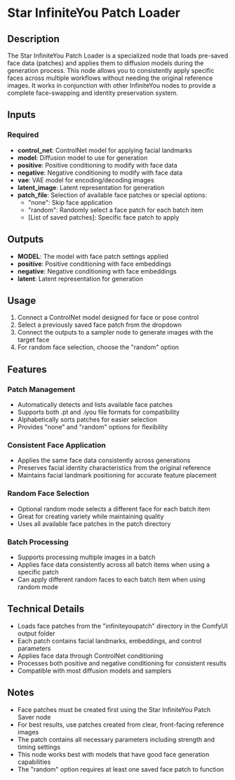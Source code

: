 # Star InfiniteYou Patch Loader

## Description
The Star InfiniteYou Patch Loader is a specialized node that loads pre-saved face data (patches) and applies them to diffusion models during the generation process. This node allows you to consistently apply specific faces across multiple workflows without needing the original reference images. It works in conjunction with other InfiniteYou nodes to provide a complete face-swapping and identity preservation system.

## Inputs

### Required
- **control_net**: ControlNet model for applying facial landmarks
- **model**: Diffusion model to use for generation
- **positive**: Positive conditioning to modify with face data
- **negative**: Negative conditioning to modify with face data
- **vae**: VAE model for encoding/decoding images
- **latent_image**: Latent representation for generation
- **patch_file**: Selection of available face patches or special options:
  - "none": Skip face application
  - "random": Randomly select a face patch for each batch item
  - [List of saved patches]: Specific face patch to apply

## Outputs
- **MODEL**: The model with face patch settings applied
- **positive**: Positive conditioning with face embeddings
- **negative**: Negative conditioning with face embeddings
- **latent**: Latent representation for generation

## Usage
1. Connect a ControlNet model designed for face or pose control
2. Select a previously saved face patch from the dropdown
3. Connect the outputs to a sampler node to generate images with the target face
4. For random face selection, choose the "random" option

## Features

### Patch Management
- Automatically detects and lists available face patches
- Supports both .pt and .iyou file formats for compatibility
- Alphabetically sorts patches for easier selection
- Provides "none" and "random" options for flexibility

### Consistent Face Application
- Applies the same face data consistently across generations
- Preserves facial identity characteristics from the original reference
- Maintains facial landmark positioning for accurate feature placement

### Random Face Selection
- Optional random mode selects a different face for each batch item
- Great for creating variety while maintaining quality
- Uses all available face patches in the patch directory

### Batch Processing
- Supports processing multiple images in a batch
- Applies face data consistently across all batch items when using a specific patch
- Can apply different random faces to each batch item when using random mode

## Technical Details
- Loads face patches from the "infiniteyoupatch" directory in the ComfyUI output folder
- Each patch contains facial landmarks, embeddings, and control parameters
- Applies face data through ControlNet conditioning
- Processes both positive and negative conditioning for consistent results
- Compatible with most diffusion models and samplers

## Notes
- Face patches must be created first using the Star InfiniteYou Patch Saver node
- For best results, use patches created from clear, front-facing reference images
- The patch contains all necessary parameters including strength and timing settings
- This node works best with models that have good face generation capabilities
- The "random" option requires at least one saved face patch to function
